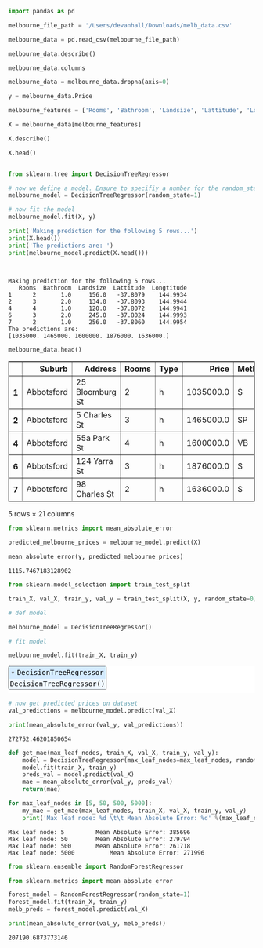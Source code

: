 ```python
import pandas as pd

melbourne_file_path = '/Users/devanhall/Downloads/melb_data.csv'

melbourne_data = pd.read_csv(melbourne_file_path)

melbourne_data.describe()

melbourne_data.columns

melbourne_data = melbourne_data.dropna(axis=0)

y = melbourne_data.Price

melbourne_features = ['Rooms', 'Bathroom', 'Landsize', 'Lattitude', 'Longtitude']

X = melbourne_data[melbourne_features]

X.describe()

X.head()


from sklearn.tree import DecisionTreeRegressor

# now we define a model. Ensure to specifiy a number for the random_state for same results each run
melbourne_model = DecisionTreeRegressor(random_state=1)

# now fit the model
melbourne_model.fit(X, y)

print('Making prediction for the following 5 rows...')
print(X.head())
print('The predictions are: ')
print(melbourne_model.predict(X.head()))




```

    Making prediction for the following 5 rows...
       Rooms  Bathroom  Landsize  Lattitude  Longtitude
    1      2       1.0     156.0   -37.8079    144.9934
    2      3       2.0     134.0   -37.8093    144.9944
    4      4       1.0     120.0   -37.8072    144.9941
    6      3       2.0     245.0   -37.8024    144.9993
    7      2       1.0     256.0   -37.8060    144.9954
    The predictions are: 
    [1035000. 1465000. 1600000. 1876000. 1636000.]



```python
melbourne_data.head()
```




<div>
<style scoped>
    .dataframe tbody tr th:only-of-type {
        vertical-align: middle;
    }

    .dataframe tbody tr th {
        vertical-align: top;
    }

    .dataframe thead th {
        text-align: right;
    }
</style>
<table border="1" class="dataframe">
  <thead>
    <tr style="text-align: right;">
      <th></th>
      <th>Suburb</th>
      <th>Address</th>
      <th>Rooms</th>
      <th>Type</th>
      <th>Price</th>
      <th>Method</th>
      <th>SellerG</th>
      <th>Date</th>
      <th>Distance</th>
      <th>Postcode</th>
      <th>...</th>
      <th>Bathroom</th>
      <th>Car</th>
      <th>Landsize</th>
      <th>BuildingArea</th>
      <th>YearBuilt</th>
      <th>CouncilArea</th>
      <th>Lattitude</th>
      <th>Longtitude</th>
      <th>Regionname</th>
      <th>Propertycount</th>
    </tr>
  </thead>
  <tbody>
    <tr>
      <th>1</th>
      <td>Abbotsford</td>
      <td>25 Bloomburg St</td>
      <td>2</td>
      <td>h</td>
      <td>1035000.0</td>
      <td>S</td>
      <td>Biggin</td>
      <td>4/02/2016</td>
      <td>2.5</td>
      <td>3067.0</td>
      <td>...</td>
      <td>1.0</td>
      <td>0.0</td>
      <td>156.0</td>
      <td>79.0</td>
      <td>1900.0</td>
      <td>Yarra</td>
      <td>-37.8079</td>
      <td>144.9934</td>
      <td>Northern Metropolitan</td>
      <td>4019.0</td>
    </tr>
    <tr>
      <th>2</th>
      <td>Abbotsford</td>
      <td>5 Charles St</td>
      <td>3</td>
      <td>h</td>
      <td>1465000.0</td>
      <td>SP</td>
      <td>Biggin</td>
      <td>4/03/2017</td>
      <td>2.5</td>
      <td>3067.0</td>
      <td>...</td>
      <td>2.0</td>
      <td>0.0</td>
      <td>134.0</td>
      <td>150.0</td>
      <td>1900.0</td>
      <td>Yarra</td>
      <td>-37.8093</td>
      <td>144.9944</td>
      <td>Northern Metropolitan</td>
      <td>4019.0</td>
    </tr>
    <tr>
      <th>4</th>
      <td>Abbotsford</td>
      <td>55a Park St</td>
      <td>4</td>
      <td>h</td>
      <td>1600000.0</td>
      <td>VB</td>
      <td>Nelson</td>
      <td>4/06/2016</td>
      <td>2.5</td>
      <td>3067.0</td>
      <td>...</td>
      <td>1.0</td>
      <td>2.0</td>
      <td>120.0</td>
      <td>142.0</td>
      <td>2014.0</td>
      <td>Yarra</td>
      <td>-37.8072</td>
      <td>144.9941</td>
      <td>Northern Metropolitan</td>
      <td>4019.0</td>
    </tr>
    <tr>
      <th>6</th>
      <td>Abbotsford</td>
      <td>124 Yarra St</td>
      <td>3</td>
      <td>h</td>
      <td>1876000.0</td>
      <td>S</td>
      <td>Nelson</td>
      <td>7/05/2016</td>
      <td>2.5</td>
      <td>3067.0</td>
      <td>...</td>
      <td>2.0</td>
      <td>0.0</td>
      <td>245.0</td>
      <td>210.0</td>
      <td>1910.0</td>
      <td>Yarra</td>
      <td>-37.8024</td>
      <td>144.9993</td>
      <td>Northern Metropolitan</td>
      <td>4019.0</td>
    </tr>
    <tr>
      <th>7</th>
      <td>Abbotsford</td>
      <td>98 Charles St</td>
      <td>2</td>
      <td>h</td>
      <td>1636000.0</td>
      <td>S</td>
      <td>Nelson</td>
      <td>8/10/2016</td>
      <td>2.5</td>
      <td>3067.0</td>
      <td>...</td>
      <td>1.0</td>
      <td>2.0</td>
      <td>256.0</td>
      <td>107.0</td>
      <td>1890.0</td>
      <td>Yarra</td>
      <td>-37.8060</td>
      <td>144.9954</td>
      <td>Northern Metropolitan</td>
      <td>4019.0</td>
    </tr>
  </tbody>
</table>
<p>5 rows × 21 columns</p>
</div>




```python
from sklearn.metrics import mean_absolute_error
```


```python
predicted_melbourne_prices = melbourne_model.predict(X)
```


```python
mean_absolute_error(y, predicted_melbourne_prices)
```




    1115.7467183128902




```python
from sklearn.model_selection import train_test_split
```


```python
train_X, val_X, train_y, val_y = train_test_split(X, y, random_state=0)

# def model

melbourne_model = DecisionTreeRegressor()

# fit model

melbourne_model.fit(train_X, train_y)
```




<style>#sk-container-id-4 {color: black;background-color: white;}#sk-container-id-4 pre{padding: 0;}#sk-container-id-4 div.sk-toggleable {background-color: white;}#sk-container-id-4 label.sk-toggleable__label {cursor: pointer;display: block;width: 100%;margin-bottom: 0;padding: 0.3em;box-sizing: border-box;text-align: center;}#sk-container-id-4 label.sk-toggleable__label-arrow:before {content: "▸";float: left;margin-right: 0.25em;color: #696969;}#sk-container-id-4 label.sk-toggleable__label-arrow:hover:before {color: black;}#sk-container-id-4 div.sk-estimator:hover label.sk-toggleable__label-arrow:before {color: black;}#sk-container-id-4 div.sk-toggleable__content {max-height: 0;max-width: 0;overflow: hidden;text-align: left;background-color: #f0f8ff;}#sk-container-id-4 div.sk-toggleable__content pre {margin: 0.2em;color: black;border-radius: 0.25em;background-color: #f0f8ff;}#sk-container-id-4 input.sk-toggleable__control:checked~div.sk-toggleable__content {max-height: 200px;max-width: 100%;overflow: auto;}#sk-container-id-4 input.sk-toggleable__control:checked~label.sk-toggleable__label-arrow:before {content: "▾";}#sk-container-id-4 div.sk-estimator input.sk-toggleable__control:checked~label.sk-toggleable__label {background-color: #d4ebff;}#sk-container-id-4 div.sk-label input.sk-toggleable__control:checked~label.sk-toggleable__label {background-color: #d4ebff;}#sk-container-id-4 input.sk-hidden--visually {border: 0;clip: rect(1px 1px 1px 1px);clip: rect(1px, 1px, 1px, 1px);height: 1px;margin: -1px;overflow: hidden;padding: 0;position: absolute;width: 1px;}#sk-container-id-4 div.sk-estimator {font-family: monospace;background-color: #f0f8ff;border: 1px dotted black;border-radius: 0.25em;box-sizing: border-box;margin-bottom: 0.5em;}#sk-container-id-4 div.sk-estimator:hover {background-color: #d4ebff;}#sk-container-id-4 div.sk-parallel-item::after {content: "";width: 100%;border-bottom: 1px solid gray;flex-grow: 1;}#sk-container-id-4 div.sk-label:hover label.sk-toggleable__label {background-color: #d4ebff;}#sk-container-id-4 div.sk-serial::before {content: "";position: absolute;border-left: 1px solid gray;box-sizing: border-box;top: 0;bottom: 0;left: 50%;z-index: 0;}#sk-container-id-4 div.sk-serial {display: flex;flex-direction: column;align-items: center;background-color: white;padding-right: 0.2em;padding-left: 0.2em;position: relative;}#sk-container-id-4 div.sk-item {position: relative;z-index: 1;}#sk-container-id-4 div.sk-parallel {display: flex;align-items: stretch;justify-content: center;background-color: white;position: relative;}#sk-container-id-4 div.sk-item::before, #sk-container-id-4 div.sk-parallel-item::before {content: "";position: absolute;border-left: 1px solid gray;box-sizing: border-box;top: 0;bottom: 0;left: 50%;z-index: -1;}#sk-container-id-4 div.sk-parallel-item {display: flex;flex-direction: column;z-index: 1;position: relative;background-color: white;}#sk-container-id-4 div.sk-parallel-item:first-child::after {align-self: flex-end;width: 50%;}#sk-container-id-4 div.sk-parallel-item:last-child::after {align-self: flex-start;width: 50%;}#sk-container-id-4 div.sk-parallel-item:only-child::after {width: 0;}#sk-container-id-4 div.sk-dashed-wrapped {border: 1px dashed gray;margin: 0 0.4em 0.5em 0.4em;box-sizing: border-box;padding-bottom: 0.4em;background-color: white;}#sk-container-id-4 div.sk-label label {font-family: monospace;font-weight: bold;display: inline-block;line-height: 1.2em;}#sk-container-id-4 div.sk-label-container {text-align: center;}#sk-container-id-4 div.sk-container {/* jupyter's `normalize.less` sets `[hidden] { display: none; }` but bootstrap.min.css set `[hidden] { display: none !important; }` so we also need the `!important` here to be able to override the default hidden behavior on the sphinx rendered scikit-learn.org. See: https://github.com/scikit-learn/scikit-learn/issues/21755 */display: inline-block !important;position: relative;}#sk-container-id-4 div.sk-text-repr-fallback {display: none;}</style><div id="sk-container-id-4" class="sk-top-container"><div class="sk-text-repr-fallback"><pre>DecisionTreeRegressor()</pre><b>In a Jupyter environment, please rerun this cell to show the HTML representation or trust the notebook. <br />On GitHub, the HTML representation is unable to render, please try loading this page with nbviewer.org.</b></div><div class="sk-container" hidden><div class="sk-item"><div class="sk-estimator sk-toggleable"><input class="sk-toggleable__control sk-hidden--visually" id="sk-estimator-id-4" type="checkbox" checked><label for="sk-estimator-id-4" class="sk-toggleable__label sk-toggleable__label-arrow">DecisionTreeRegressor</label><div class="sk-toggleable__content"><pre>DecisionTreeRegressor()</pre></div></div></div></div></div>




```python
# now get predicted prices on dataset
val_predictions = melbourne_model.predict(val_X)
```


```python
print(mean_absolute_error(val_y, val_predictions))
```

    272752.46201850654



```python
def get_mae(max_leaf_nodes, train_X, val_X, train_y, val_y):
    model = DecisionTreeRegressor(max_leaf_nodes=max_leaf_nodes, random_state=0)
    model.fit(train_X, train_y)
    preds_val = model.predict(val_X)
    mae = mean_absolute_error(val_y, preds_val)
    return(mae)

```


```python
for max_leaf_nodes in [5, 50, 500, 5000]:
    my_mae = get_mae(max_leaf_nodes, train_X, val_X, train_y, val_y)
    print('Max leaf node: %d \t\t Mean Absolute Error: %d' %(max_leaf_nodes, my_mae))
```

    Max leaf node: 5 		 Mean Absolute Error: 385696
    Max leaf node: 50 		 Mean Absolute Error: 279794
    Max leaf node: 500 		 Mean Absolute Error: 261718
    Max leaf node: 5000 		 Mean Absolute Error: 271996



```python
from sklearn.ensemble import RandomForestRegressor
```


```python
from sklearn.metrics import mean_absolute_error
```


```python
forest_model = RandomForestRegressor(random_state=1)
forest_model.fit(train_X, train_y)
melb_preds = forest_model.predict(val_X)
```


```python
print(mean_absolute_error(val_y, melb_preds))
```

    207190.6873773146



```python

```
